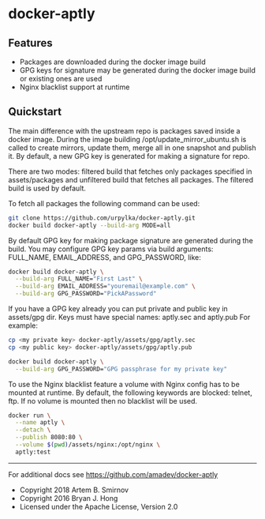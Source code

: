 # docker-aptly

## Features

- Packages are downloaded during the docker image build
- GPG keys for signature may be generated during the docker image build or existing ones are used
- Nginx blacklist support at runtime

## Quickstart

The main difference with the upstream repo is packages saved inside a docker image.
During the image building /opt/update_mirror_ubuntu.sh is called to create mirrors, update them,
merge all in one snapshot and publish it. By default, a new GPG key is generated for making a signature for repo.

There are two modes: filtered build that fetches only packages specified in assets/packages and
unfiltered build that fetches all packages. The filtered build is used by default.

To fetch all packages the following command can be used:

```bash
git clone https://github.com/urpylka/docker-aptly.git
docker build docker-aptly --build-arg MODE=all
```

By default GPG key for making package signature are generated during the build.
You may configure GPG key params via build arguments: FULL_NAME, EMAIL_ADDRESS, and GPG_PASSWORD, like:

```bash
docker build docker-aptly \
  --build-arg FULL_NAME="First Last" \
  --build-arg EMAIL_ADDRESS="youremail@example.com" \
  --build-arg GPG_PASSWORD="PickAPassword"
```

If you have a GPG key already you can put private and public key in assets/gpg dir.
Keys must have special names: aptly.sec and aptly.pub
For example:

```bash
cp <my private key> docker-aptly/assets/gpg/aptly.sec
cp <my public key> docker-aptly/assets/gpg/aptly.pub

docker build docker-aptly \
  --build-arg GPG_PASSWORD="GPG passphrase for my private key"
```

To use the Nginx blacklist feature a volume with Nginx config has to be mounted at runtime.
By default, the following keywords are blocked: telnet, ftp.
If no volume is mounted then no blacklist will be used.

```bash
docker run \
  --name aptly \
  --detach \
  --publish 8080:80 \
  --volume $(pwd)/assets/nginx:/opt/nginx \
  aptly:test
```
___

For additional docs see https://github.com/amadev/docker-aptly

* Copyright 2018 Artem B. Smirnov
* Copyright 2016 Bryan J. Hong
* Licensed under the Apache License, Version 2.0
